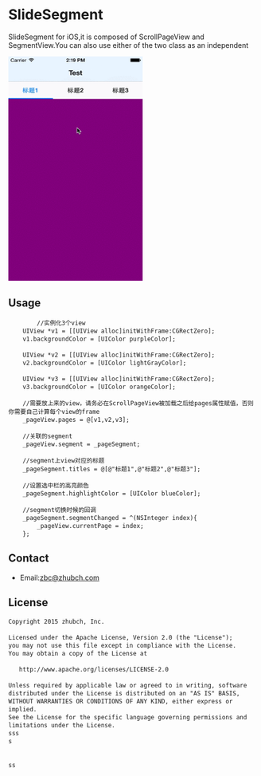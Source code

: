 # SlideSegment


SlideSegment for iOS,it is composed of ScrollPageView and SegmentView.You can also use either of the two class as an independent

<img src="screenshot.gif" width="270" height="450"/>

Usage
----
```
        //实例化3个view
    UIView *v1 = [[UIView alloc]initWithFrame:CGRectZero];
    v1.backgroundColor = [UIColor purpleColor];
    
    UIView *v2 = [[UIView alloc]initWithFrame:CGRectZero];
    v2.backgroundColor = [UIColor lightGrayColor];
    
    UIView *v3 = [[UIView alloc]initWithFrame:CGRectZero];
    v3.backgroundColor = [UIColor orangeColor];
    
    //需要放上来的view，请务必在ScrollPageView被加载之后给pages属性赋值，否则你需要自己计算每个view的frame
    _pageView.pages = @[v1,v2,v3];
    
    //关联的segment
    _pageView.segment = _pageSegment;
    
    //segment上view对应的标题
    _pageSegment.titles = @[@"标题1",@"标题2",@"标题3"];
    
    //设置选中栏的高亮颜色
    _pageSegment.highlightColor = [UIColor blueColor];
    
    //segment切换时候的回调
    _pageSegment.segmentChanged = ^(NSInteger index){
        _pageView.currentPage = index;
    };
```
        
Contact
----------
* Email:zbc@zhubch.com


License
----------

    Copyright 2015 zhubch, Inc.

    Licensed under the Apache License, Version 2.0 (the "License");
    you may not use this file except in compliance with the License.
    You may obtain a copy of the License at

       http://www.apache.org/licenses/LICENSE-2.0

    Unless required by applicable law or agreed to in writing, software
    distributed under the License is distributed on an "AS IS" BASIS,
    WITHOUT WARRANTIES OR CONDITIONS OF ANY KIND, either express or implied.
    See the License for the specific language governing permissions and
    limitations under the License.
    sss
    s
    
    
    ss

        

        
